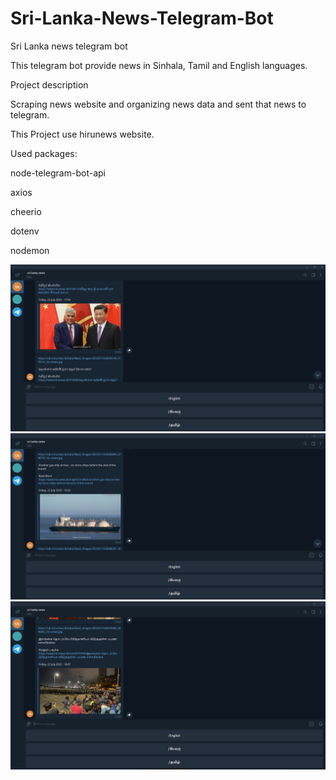 # Sri-Lanka-News-Telegram-Bot

Sri Lanka news telegram bot

This telegram bot provide news in Sinhala, Tamil and English languages.

Project description

Scraping news website and organizing news data and sent that news to telegram.

This Project use hirunews website.

Used packages:

node-telegram-bot-api

axios

cheerio

dotenv

nodemon

<img src="img/1.png"><br/>
<img src="img/2.png"><br/>
<img src="img/3.png"><br/>
